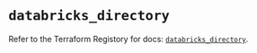 # `databricks_directory`

Refer to the Terraform Registory for docs: [`databricks_directory`](https://registry.terraform.io/providers/databricks/databricks/1.33.0/docs/resources/directory).
